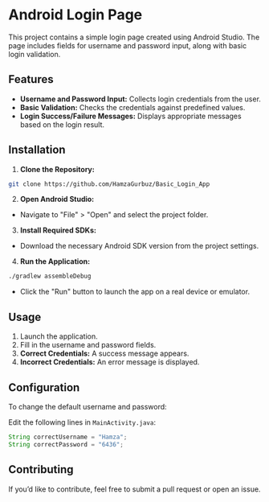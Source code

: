 # Android Login Page

This project contains a simple login page created using Android Studio. The page includes fields for username and password input, along with basic login validation.

## Features

- **Username and Password Input:** Collects login credentials from the user.
- **Basic Validation:** Checks the credentials against predefined values.
- **Login Success/Failure Messages:** Displays appropriate messages based on the login result.

## Installation

1. **Clone the Repository:**

```bash
git clone https://github.com/HamzaGurbuz/Basic_Login_App
```

2. **Open Android Studio:**

- Navigate to "File" > "Open" and select the project folder.

3. **Install Required SDKs:**

- Download the necessary Android SDK version from the project settings.

4. **Run the Application:**

```bash
./gradlew assembleDebug
```

- Click the "Run" button to launch the app on a real device or emulator.

## Usage

1. Launch the application.
2. Fill in the username and password fields.
3. **Correct Credentials:** A success message appears.
4. **Incorrect Credentials:** An error message is displayed.

## Configuration

To change the default username and password:

Edit the following lines in `MainActivity.java`:

```java
String correctUsername = "Hamza";
String correctPassword = "6436";
```

## Contributing

If you’d like to contribute, feel free to submit a pull request or open an issue.

